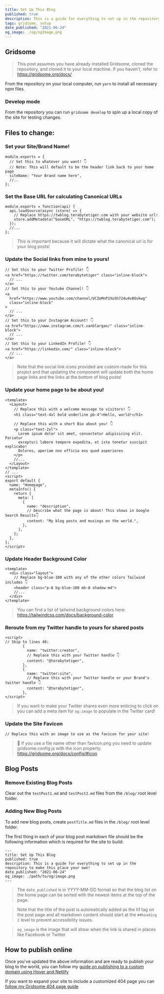 ```yaml
---
title: Set Up This Blog
published: true
description: This is a guide for everything to set up in the repository to make this place your own! Regardless of if you're new to Gridsome or just looking for the checklist of things to update when you clone this project, this post is for you!
tags: gridsome, setup
date_published: "2021-06-24"
og_image: ./og/ogImage.png
---
```


## Gridsome

> This post assumes you have already installed Gridsome, cloned the repository, and cloned it to your local machine. If you haven't, refer to https://gridsome.org/docs/

From the repository on your local computer, run `yarn` to install all necessary npm files.

### Develop mode

From the repository you can run `gridsome develop` to spin up a local copy of the site for testing changes.

## Files to change:

### Set your Site/Brand Name!

```js{codeTitle: "gridsome.config.js"}
module.exports = {
  // Set this to whatever you want! 👇
  // Note: This will default to be the header link back to your home page
  siteName: "Your Brand name here",
  //..
};
```

### Set the Base URL for calculating Canonical URLs

```js{codeTitle: "gridsome.server.js"}
module.exports = function(api) {
  api.loadSource(async (store) => {
    // Replace https://twblog.terabytetiger.com with your website url!
    store.addMetadata("baseURL", "https://twblog.terabytetiger.com");
  });
  //...
};
```

> This is important because it will dictate what the canonical url is for your blog posts!

### Update the Social links from mine to yours!

```vue{codeTitle: "/src/components/Social.vue"}
// Set this to your Twitter Profile! 👇
<a href="https://twitter.com/terabytetiger" class="inline-block">
  // ...
</a>
// Set this to your Youtube Channel! 👇
<a
  href="https://www.youtube.com/channel/UCZeMnP2XoSh724u4v8Oskwg"
  class="inline-block"
>
  // ...
</a>
// Set this to your Instagram Account! 👇
<a href="https://www.instagram.com/t.vanblargan/" class="inline-block">
  // ...
</a>
// Set this to your LinkedIn Profile! 👇
<a href="https://linkedin.com/" class="inline-block">
  // ...
</a>
```

> Note that the social link icons provided are custom made for this project and that updating the component will update both the home page links and the links at the bottom of blog posts!

### Update your home page to be about you!

```vue{codeTitle: "/src/Index.vue"}
<template>
  <Layout>
    // Replace this with a welcome message to visitors! 👇
    <h1 class="text-4xl bold underline pb-4">Hello, world!</h1>

    // Replace this with a short Bio about you! 👇
    <p class="text-2xl">
      Lorem ipsum dolor sit amet, consectetur adipisicing elit. Pariatur
      excepturi labore tempore expedita, et iste tenetur suscipit explicabo!
      Dolores, aperiam non officia eos quod asperiores
    </p>
    //...
  </Layout>
</template>
// ...
<script>
export default {
  name: "Homepage",
  metaInfo() {
    return {
      meta: [
        {
          name: "description",
          // Describe what the page is about! This shows in Google Search Results👇
          content: "My blog posts and musings on the world.",
        },
      ],
    };
  },
};
</script>
```

### Update Header Background Color

```vue{codeTitle: "/src/layouts/Default.vue"}
<template>
  <div class="layout">
    // Replace bg-blue-100 with any of the other colors Tailwind includes 👇
    <header class="p-8 bg-blue-100 mb-8 shadow-md">
    //...
  </div>
</template>
```

> You can find a list of tailwind background colors here: https://tailwindcss.com/docs/background-color

### Reroute from my Twitter handle to yours for shared posts

```vue{codeTitle: "/src/templates/Post.vue"}
<script>
// Skip to lines 40:
        {
          name: "twitter:creator",
          // Replace this with your Twitter handle 👇
          content: "@terabytetiger",
        },
        {
          name: "twitter:site",
          // Replace this with your Twitter handle or your Brand's twitter handle 👇
          content: "@terabytetiger",
        },
</script>
```

> If you want to make your Twitter shares even more enticing to click on you can add a meta item for `og:image` to populate in the Twitter card!

### Update the Site Favicon

```js{codeTitle: "/src/favicon.png"}
// Replace this with an image to use as the favicon for your site!
```

> 🚨 If you use a file name other than favicon.png you need to update gridsome.config.js with the icon property: https://gridsome.org/docs/config/#icon

## Blog Posts

### Remove Existing Blog Posts

Clear out the `testPost1.md` and `testPost2.md` files from the `/blog/` root level folder.

### Adding New Blog Posts

To add new blog posts, create `postTitle.md` files in the `/blog/` root level folder.

The first thing in each of your blog post markdown file should be the following information which is required for the site to build:

```md{codeTitle: "/blog/yourMarkdownFile.md"}
---
title: Set Up This Blog
published: true
description: This is a guide for everything to set up in the repository to make this place your own!
date_published: "2021-06-24"
og_image: ./path/to/og/image.png
---
```

> The `date_published` is in YYYY-MM-DD format so that the blog list on the home page can be sorted with the newest items at the top of the page.

> Note that the title of the post is automatically added as the h1 tag on the post page and all markdown content should start at the `##heading 2` level to prevent accessibility issues.

> `og_image` is the image that will show when the link is shared in places like Facebook or Twitter

## How to publish online

Once you've updated the above information and are ready to publish your blog to the world, you can follow my [guide on publishing to a custom domain using Hover and Netlify](https://terabytetiger.com/lessons/articles/website-deployment-with-hover-and-netlify/)

If you want to expand your site to include a customized 404 page you can [follow my Gridsome 404 page guide](https://terabytetiger.com/lessons/articles/create-a-custom-404-page-in-gridsome/)
